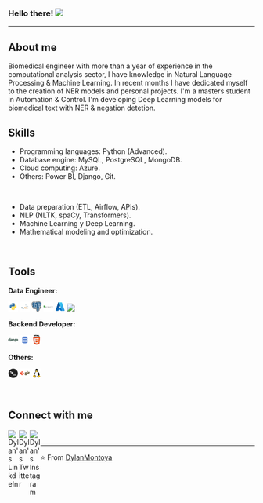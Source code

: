 ### Hello there! <img src="https://raw.githubusercontent.com/iampavangandhi/iampavangandhi/master/gifs/Hi.gif" width="30px">

***********************************

## About me
Biomedical engineer with more than a year of experience in the computational analysis sector, I have knowledge in Natural Language Processing & Machine Learning. In recent months I have dedicated myself to the creation of NER models and personal projects.
I'm a masters student in Automation & Control. I'm developing Deep Learning models for biomedical text with NER & negation detetion.


## Skills

- Programming languages: Python (Advanced).
- Database engine: MySQL, PostgreSQL, MongoDB.
- Cloud computing: Azure.
- Others: Power BI, Django, Git.

<br />

- Data preparation (ETL, Airflow, APIs).
- NLP (NLTK, spaCy, Transformers).
- Machine Learning y Deep Learning.
- Mathematical modeling and optimization.


<br />

## Tools

**Data Engineer:**
<br />

<code><img height="20" src="https://raw.githubusercontent.com/github/explore/80688e429a7d4ef2fca1e82350fe8e3517d3494d/topics/python/python.png"></code>
<code><img height="20" src="https://raw.githubusercontent.com/github/explore/80688e429a7d4ef2fca1e82350fe8e3517d3494d/topics/mysql/mysql.png"></code>
<code><img height="20" src="https://raw.githubusercontent.com/github/explore/80688e429a7d4ef2fca1e82350fe8e3517d3494d/topics/postgresql/postgresql.png"></code>
<code><img height="20" src="https://raw.githubusercontent.com/github/explore/80688e429a7d4ef2fca1e82350fe8e3517d3494d/topics/mongodb/mongodb.png"></code>
<code><img height="20" src="https://raw.githubusercontent.com/github/explore/80688e429a7d4ef2fca1e82350fe8e3517d3494d/topics/azure/azure.png"></code>
<code><img height="20" src="https://github.com/microsoft/PowerBI-Icons/blob/main/PNG/Power-BI.png"></code>


**Backend Developer:**
<br />

<code><img height="20" src="https://raw.githubusercontent.com/github/explore/80688e429a7d4ef2fca1e82350fe8e3517d3494d/topics/django/django.png"></code>
<code><img height="20" src="https://raw.githubusercontent.com/github/explore/80688e429a7d4ef2fca1e82350fe8e3517d3494d/topics/sql/sql.png"></code>
<code><img height="20" src="https://raw.githubusercontent.com/github/explore/80688e429a7d4ef2fca1e82350fe8e3517d3494d/topics/html/html.png"></code>


**Others:**
<br />

<code><img height="20" src="https://raw.githubusercontent.com/github/explore/80688e429a7d4ef2fca1e82350fe8e3517d3494d/topics/terminal/terminal.png"></code>
<code><img height="20" src="https://raw.githubusercontent.com/github/explore/80688e429a7d4ef2fca1e82350fe8e3517d3494d/topics/git/git.png"></code>
<code><img height="20" src="https://raw.githubusercontent.com/github/explore/80688e429a7d4ef2fca1e82350fe8e3517d3494d/topics/linux/linux.png"></code>

<br />

## Connect with me

<a href="https://www.linkedin.com/in/dylan-montoya/">  
  <img align="left" alt="Dylan's LinkdeIn" width="22px" src="https://cdn.jsdelivr.net/npm/simple-icons@v3/icons/linkedin.svg" />
</a>

<a href="https://twitter.com/dylan_montoya22">
  <img align="left" alt="Dylan's Twitter" width="22px" src="https://cdn.jsdelivr.net/npm/simple-icons@v3/icons/twitter.svg" />
</a>

<a href="https://www.instagram.com/damontoya22/">
  <img align="left" alt="Dylan's Instagram" width="22px" src="https://cdn.jsdelivr.net/npm/simple-icons@v3/icons/instagram.svg" />
</a>

<br />

***********************************

⭐️ From [DylanMontoya](https://github.com/DylanMontoya)
